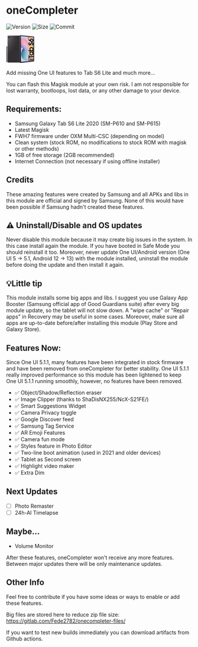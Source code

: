 # oneCompleter

![Version](https://img.shields.io/github/v/release/Fede2782/oneCompleter?style=flat"/>)
![Size](https://img.shields.io/github/repo-size/Fede2782/oneCompleter?style=flat"/>)
![Commit](https://img.shields.io/github/last-commit/Fede2782/oneCompleter/stable?style=flat-square"/>)

<img src="https://github.com/Fede2782/oneCompleter/blob/stable/img/Clipped_image_20230619_182601.png?raw=true"  width="15%" height="15%">

Add missing One UI features to Tab S6 Lite and much more...

You can flash this Magisk module at your own risk. I am not responsible for lost warranty, bootloops, lost data, or any other damage to your device.

## Requirements:
- Samsung Galaxy Tab S6 Lite 2020 (SM-P610 and SM-P615)
- Latest Magisk
- FWH7 firmware under OXM Multi-CSC (depending on model)
- Clean system (stock ROM, no modifications to stock ROM with magisk or other methods)
- 1GB of free storage (2GB recommended)
- Internet Connection (not necessary if using offline installer)

## Credits
These amazing features were created by Samsung and all APKs and libs in this module are official and signed by Samsung. None of this would have been possible if Samsung hadn't created these features.

## ⚠️ Uninstall/Disable and OS updates
Never disable this module because it may create big issues in the system. In this case install again the module. If you have booted in Safe Mode you should reinstall it too. Moreover, never update One UI/Android version (One UI 5 -> 5.1, Android 12 -> 13) with the module installed, uninstall the module before doing the update and then install it again. 

## 💡Little tip

This module installs some big apps and libs. I suggest you use Galaxy App Booster (Samsung official app of Good Guardians suite) after every big module update, so the tablet will not slow down. A "wipe cache" or "Repair apps" in Recovery may be useful in some cases. Moreover, make sure all apps are up-to-date before/after installing this module (Play Store and Galaxy Store).

## Features Now:
Since One UI 5.1.1, many features have been integrated in stock firmware and have been removed from oneCompleter for better stability. One UI 5.1.1 really improved performance so this module has been lightened to keep One UI 5.1.1 running smoothly, however, no features have been removed.

- ✅️ Object/Shadow/Reflection eraser
- ✅️ Image Clipper (thanks to ShaDisNX255/NcX-S21FE/) 
- ✅️ Smart Suggestions Widget 
- ✅️ Camera Privacy toggle 
- ✅️ Google Discover feed 
- ✅️ Samsung Tag Service 
- ✅️ AR Emoji Features 
- ✅️ Camera fun mode
- ✅️ Styles feature in Photo Editor 
- ✅️ Two-line boot animation (used in 2021 and older devices) 
- ✅️ Tablet as Second screen
- ✅️ Highlight video maker
- ✅️ Extra Dim

## Next Updates
- [ ] Photo Remaster
- [ ] 24h-AI Timelapse

## Maybe...
- Volume Monitor

After these features, oneCompleter won't receive any more features. Between major updates there will be only maintenance updates. 


## Other Info
Feel free to contribute if you have some ideas or ways to enable or add these features.

Big files are stored here to reduce zip file size: https://gitlab.com/Fede2782/onecompleter-files/

If you want to test new builds immediately you can download artifacts from Github actions.
